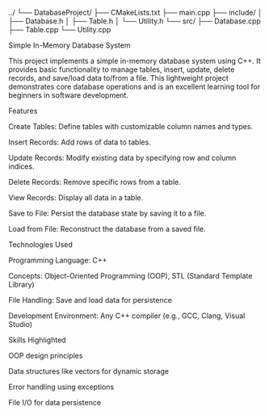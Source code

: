 ../
└── DatabaseProject/
    ├── CMakeLists.txt
    ├── main.cpp
    ├── include/
    │   ├── Database.h
    │   ├── Table.h
    │   └── Utility.h
    └── src/
        ├── Database.cpp
        ├── Table.cpp
        └── Utility.cpp


Simple In-Memory Database System

This project implements a simple in-memory database system using C++. It provides basic functionality to manage tables, insert, update, delete records, and save/load data to/from a file. This lightweight project demonstrates core database operations and is an excellent learning tool for beginners in software development.

Features

Create Tables: Define tables with customizable column names and types.

Insert Records: Add rows of data to tables.

Update Records: Modify existing data by specifying row and column indices.

Delete Records: Remove specific rows from a table.

View Records: Display all data in a table.

Save to File: Persist the database state by saving it to a file.

Load from File: Reconstruct the database from a saved file.

Technologies Used

Programming Language: C++

Concepts: Object-Oriented Programming (OOP), STL (Standard Template Library)

File Handling: Save and load data for persistence

Development Environment: Any C++ compiler (e.g., GCC, Clang, Visual Studio)

Skills Highlighted

OOP design principles

Data structures like vectors for dynamic storage

Error handling using exceptions

File I/O for data persistence
